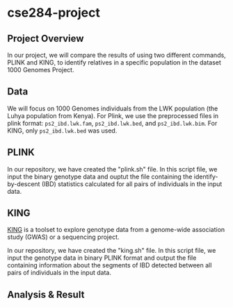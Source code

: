 # cse284-project
## Project Overview
In our project, we will compare the results of using two different commands, PLINK and KING, to identify relatives in a specific population in the dataset 1000 Genomes Project. 
## Data
We will focus on 1000 Genomes individuals from the LWK population (the Luhya population from Kenya). For Plink, we use the preprocessed files in plink format: `ps2_ibd.lwk.fam`, `ps2_ibd.lwk.bed`, and `ps2_ibd.lwk.bim`. For KING, only `ps2_ibd.lwk.bed` was used.
## PLINK
In our repository, we have created the "plink.sh" file. In this script file, we input the binary genotype data and ouptut the file containing the identify-by-descent (IBD) statistics calculated for all pairs of individuals in the input data. 
## KING
[KING](https://www.kingrelatedness.com/manual.shtml) is a toolset to explore genotype data from a genome-wide association study (GWAS) or a sequencing project. 

In our repository, we have created the "king.sh" file. In this script file, we input the genotype data in binary PLINK format and output the file containing information about the segments of IBD detected between all pairs of individuals in the input data.
## Analysis & Result

